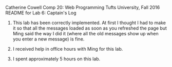 Catherine Cowell
Comp 20: Web Programming
Tufts University, Fall 2016
README for Lab 6: Captain's Log

1) This lab has been correctly implemented. At first I thought I had to make it
so that all the messages loaded as soon as you refreshed the page but Ming said
the way I did it (where all the old messages show up when you enter a new message)
is fine.

2) I received help in office hours with Ming for this lab.

3) I spent approximately 5 hours on this lab. 
